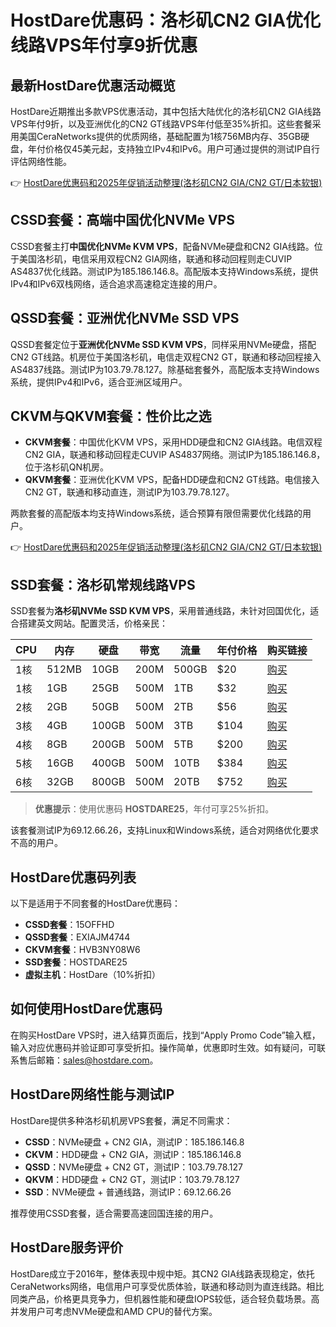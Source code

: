 # HostDare优惠码：洛杉矶CN2 GIA优化线路VPS年付享9折优惠

## 最新HostDare优惠活动概览

HostDare近期推出多款VPS优惠活动，其中包括大陆优化的洛杉矶CN2 GIA线路VPS年付9折，以及亚洲优化的CN2 GT线路VPS年付低至35%折扣。这些套餐采用美国CeraNetworks提供的优质网络，基础配置为1核756MB内存、35GB硬盘，年付价格仅45美元起，支持独立IPv4和IPv6。用户可通过提供的测试IP自行评估网络性能。

👉 [HostDare优惠码和2025年促销活动整理(洛杉矶CN2 GIA/CN2 GT/日本软银)](https://bit.ly/hostdare)

## CSSD套餐：高端中国优化NVMe VPS

CSSD套餐主打**中国优化NVMe KVM VPS**，配备NVMe硬盘和CN2 GIA线路。位于美国洛杉矶，电信采用双程CN2 GIA网络，联通和移动回程则走CUVIP AS4837优化线路。测试IP为185.186.146.8。高配版本支持Windows系统，提供IPv4和IPv6双栈网络，适合追求高速稳定连接的用户。

## QSSD套餐：亚洲优化NVMe SSD VPS

QSSD套餐定位于**亚洲优化NVMe SSD KVM VPS**，同样采用NVMe硬盘，搭配CN2 GT线路。机房位于美国洛杉矶，电信走双程CN2 GT，联通和移动回程接入AS4837线路。测试IP为103.79.78.127。除基础套餐外，高配版本支持Windows系统，提供IPv4和IPv6，适合亚洲区域用户。

## CKVM与QKVM套餐：性价比之选

- **CKVM套餐**：中国优化KVM VPS，采用HDD硬盘和CN2 GIA线路。电信双程CN2 GIA，联通和移动回程走CUVIP AS4837网络。测试IP为185.186.146.8，位于洛杉矶QN机房。
- **QKVM套餐**：亚洲优化KVM VPS，配备HDD硬盘和CN2 GT线路。电信接入CN2 GT，联通和移动直连，测试IP为103.79.78.127。

两款套餐的高配版本均支持Windows系统，适合预算有限但需要优化线路的用户。

👉 [HostDare优惠码和2025年促销活动整理(洛杉矶CN2 GIA/CN2 GT/日本软银)](https://bit.ly/hostdare)

## SSD套餐：洛杉矶常规线路VPS

SSD套餐为**洛杉矶NVMe SSD KVM VPS**，采用普通线路，未针对回国优化，适合搭建英文网站。配置灵活，价格亲民：

| CPU   | 内存 | 硬盘  | 带宽  | 流量 | 年付价格 | 购买链接                           |
|-------|------|-------|-------|------|----------|------------------------------------|
| 1核   | 512MB| 10GB  | 200M  | 500GB| $20      | [购买](https://bit.ly/hostdare)   |
| 1核   | 1GB  | 25GB  | 500M  | 1TB  | $32      | [购买](https://bit.ly/hostdare)   |
| 2核   | 2GB  | 50GB  | 500M  | 2TB  | $56      | [购买](https://bit.ly/hostdare)   |
| 3核   | 4GB  | 100GB | 500M  | 3TB  | $104     | [购买](https://bit.ly/hostdare)   |
| 4核   | 8GB  | 200GB | 500M  | 5TB  | $200     | [购买](https://bit.ly/hostdare)   |
| 5核   | 16GB | 400GB | 500M  | 10TB | $384     | [购买](https://bit.ly/hostdare)   |
| 6核   | 32GB | 800GB | 500M  | 20TB | $752     | [购买](https://bit.ly/hostdare)   |

> **优惠提示**：使用优惠码 **HOSTDARE25**，年付可享25%折扣。

该套餐测试IP为69.12.66.26，支持Linux和Windows系统，适合对网络优化要求不高的用户。

## HostDare优惠码列表

以下是适用于不同套餐的HostDare优惠码：
- **CSSD套餐**：15OFFHD
- **QSSD套餐**：EXIAJM4744
- **CKVM套餐**：HVB3NY08W6
- **SSD套餐**：HOSTDARE25
- **虚拟主机**：HostDare（10%折扣）

## 如何使用HostDare优惠码

在购买HostDare VPS时，进入结算页面后，找到“Apply Promo Code”输入框，输入对应优惠码并验证即可享受折扣。操作简单，优惠即时生效。如有疑问，可联系售后邮箱：sales@hostdare.com。

## HostDare网络性能与测试IP

HostDare提供多种洛杉矶机房VPS套餐，满足不同需求：
- **CSSD**：NVMe硬盘 + CN2 GIA，测试IP：185.186.146.8
- **CKVM**：HDD硬盘 + CN2 GIA，测试IP：185.186.146.8
- **QSSD**：NVMe硬盘 + CN2 GT，测试IP：103.79.78.127
- **QKVM**：HDD硬盘 + CN2 GT，测试IP：103.79.78.127
- **SSD**：NVMe硬盘 + 普通线路，测试IP：69.12.66.26

推荐使用CSSD套餐，适合需要高速回国连接的用户。

## HostDare服务评价

HostDare成立于2016年，整体表现中规中矩。其CN2 GIA线路表现稳定，依托CeraNetworks网络，电信用户可享受优质体验，联通和移动则为直连线路。相比同类产品，价格更具竞争力，但机器性能和硬盘IOPS较低，适合轻负载场景。高并发用户可考虑NVMe硬盘和AMD CPU的替代方案。